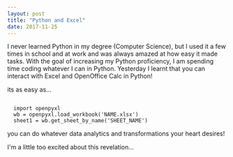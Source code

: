 ```yaml
---
layout: post
title: "Python and Excel"
date: 2017-11-25
---
```


I never learned Python in my degree (Computer Science), but I used it a few times in school and at work and 
was always amazed at how easy it made tasks. With the goal of increasing my Python proficiency, I am spending 
time coding whatever I can in Python. Yesterday I learnt that you can interact with Excel and OpenOffice Calc in Python!

its as easy as... 
<p>
<code> 
  import openpyxl
  wb = openpyxl.load_workbook('NAME.xlsx')
  sheet1 = wb.get_sheet_by_name('SHEET_NAME')
</code>
<p>
  you can do whatever data analytics and transformations your heart desires! 

<p>
I'm a little too excited about this revelation...
